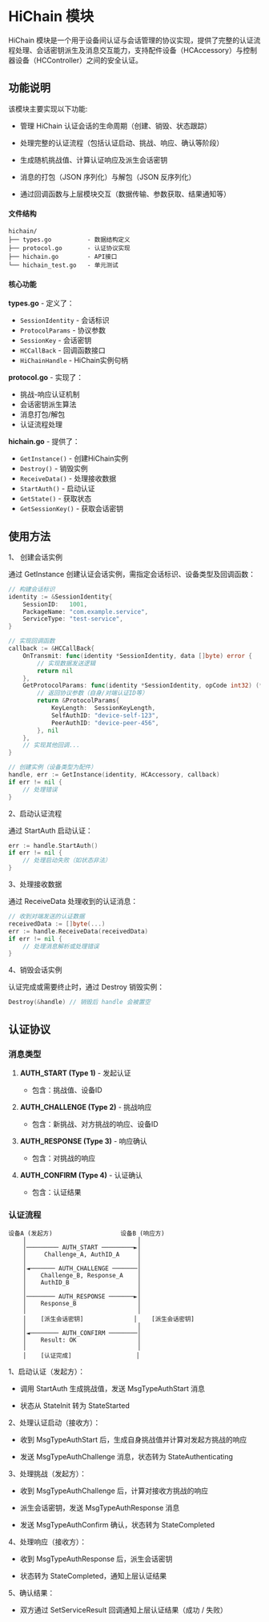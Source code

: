 # HiChain 模块

HiChain 模块是一个用于设备间认证与会话管理的协议实现，提供了完整的认证流程处理、会话密钥派生及消息交互能力，支持配件设备（HCAccessory）与控制器设备（HCController）之间的安全认证。

## 功能说明

该模块主要实现以下功能:

- 管理 HiChain 认证会话的生命周期（创建、销毁、状态跟踪）

- 处理完整的认证流程（包括认证启动、挑战、响应、确认等阶段）

- 生成随机挑战值、计算认证响应及派生会话密钥

- 消息的打包（JSON 序列化）与解包（JSON 反序列化）

- 通过回调函数与上层模块交互（数据传输、参数获取、结果通知等）

#### 文件结构

```
hichain/
├── types.go          - 数据结构定义
├── protocol.go       - 认证协议实现
├── hichain.go        - API接口
└── hichain_test.go   - 单元测试
```

#### 核心功能

**types.go** - 定义了：
- `SessionIdentity` - 会话标识
- `ProtocolParams` - 协议参数
- `SessionKey` - 会话密钥
- `HCCallBack` - 回调函数接口
- `HiChainHandle` - HiChain实例句柄

**protocol.go** - 实现了：
- 挑战-响应认证机制
- 会话密钥派生算法
- 消息打包/解包
- 认证流程处理

**hichain.go** - 提供了：
- `GetInstance()` - 创建HiChain实例
- `Destroy()` - 销毁实例
- `ReceiveData()` - 处理接收数据
- `StartAuth()` - 启动认证
- `GetState()` - 获取状态
- `GetSessionKey()` - 获取会话密钥

## 使用方法

1、 创建会话实例

通过 GetInstance 创建认证会话实例，需指定会话标识、设备类型及回调函数：

```go
// 构建会话标识
identity := &SessionIdentity{
    SessionID:   1001,
    PackageName: "com.example.service",
    ServiceType: "test-service",
}

// 实现回调函数
callback := &HCCallBack{
    OnTransmit: func(identity *SessionIdentity, data []byte) error {
        // 实现数据发送逻辑
        return nil
    },
    GetProtocolParams: func(identity *SessionIdentity, opCode int32) (*ProtocolParams, error) {
        // 返回协议参数（自身/对端认证ID等）
        return &ProtocolParams{
            KeyLength:  SessionKeyLength,
            SelfAuthID: "device-self-123",
            PeerAuthID: "device-peer-456",
        }, nil
    },
    // 实现其他回调...
}

// 创建实例（设备类型为配件）
handle, err := GetInstance(identity, HCAccessory, callback)
if err != nil {
    // 处理错误
}
```

2、启动认证流程

通过 StartAuth 启动认证：

```go
err := handle.StartAuth()
if err != nil {
    // 处理启动失败（如状态非法）
}
```

3、处理接收数据

通过 ReceiveData 处理收到的认证消息：

```go
// 收到对端发送的认证数据
receivedData := []byte(...) 
err := handle.ReceiveData(receivedData)
if err != nil {
    // 处理消息解析或处理错误
}
```

4、销毁会话实例

认证完成或需要终止时，通过 Destroy 销毁实例：

```go
Destroy(&handle) // 销毁后 handle 会被置空
```

## 认证协议

### 消息类型

1. **AUTH_START (Type 1)** - 发起认证
   - 包含：挑战值、设备ID
   
2. **AUTH_CHALLENGE (Type 2)** - 挑战响应
   - 包含：新挑战、对方挑战的响应、设备ID
   
3. **AUTH_RESPONSE (Type 3)** - 响应确认
   - 包含：对挑战的响应
   
4. **AUTH_CONFIRM (Type 4)** - 认证确认
   - 包含：认证结果

### 认证流程

```
设备A (发起方)                   设备B (响应方)
    │                               │
    │───────── AUTH_START ─────────►│
    │     Challenge_A, AuthID_A     │
    │                               │
    │◄─────── AUTH_CHALLENGE ───────│
    │    Challenge_B, Response_A    │
    │    AuthID_B                   │
    │                               │
    │──────── AUTH_RESPONSE ───────►│
    │    Response_B                 │
    │                               │
    │    [派生会话密钥]              │    [派生会话密钥]
    │                               │
    │◄──────── AUTH_CONFIRM ────────│
    │    Result: OK                 │
    │                               │
    │    [认证完成]                  │
```

1、启动认证（发起方）：

- 调用 StartAuth 生成挑战值，发送 MsgTypeAuthStart 消息

- 状态从 StateInit 转为 StateStarted

2、处理认证启动（接收方）：

- 收到 MsgTypeAuthStart 后，生成自身挑战值并计算对发起方挑战的响应

- 发送 MsgTypeAuthChallenge 消息，状态转为 StateAuthenticating

3、处理挑战（发起方）：

- 收到 MsgTypeAuthChallenge 后，计算对接收方挑战的响应

- 派生会话密钥，发送 MsgTypeAuthResponse 消息

- 发送 MsgTypeAuthConfirm 确认，状态转为 StateCompleted

4、处理响应（接收方）：

- 收到 MsgTypeAuthResponse 后，派生会话密钥

- 状态转为 StateCompleted，通知上层认证结果

5、确认结果：

- 双方通过 SetServiceResult 回调通知上层认证结果（成功 / 失败）